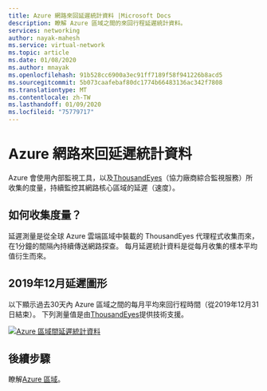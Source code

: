 ```yaml
---
title: Azure 網路來回延遲統計資料 |Microsoft Docs
description: 瞭解 Azure 區域之間的來回行程延遲統計資料。
services: networking
author: nayak-mahesh
ms.service: virtual-network
ms.topic: article
ms.date: 01/08/2020
ms.author: mnayak
ms.openlocfilehash: 91b528cc6900a3ec91ff7189f58f941226b8acd5
ms.sourcegitcommit: 5b073caafebaf80dc1774b66483136ac342f7808
ms.translationtype: MT
ms.contentlocale: zh-TW
ms.lasthandoff: 01/09/2020
ms.locfileid: "75779717"
---
```

# <a name="azure-network-round-trip-latency-statistics"></a>Azure 網路來回延遲統計資料

Azure 會使用內部監視工具，以及[ThousandEyes](https://thousandeyes.com)（協力廠商綜合監視服務）所收集的度量，持續監控其網路核心區域的延遲（速度）。

## <a name="how-are-the-measurements-collected"></a>如何收集度量？

延遲測量是從全球 Azure 雲端區域中裝載的 ThousandEyes 代理程式收集而來，在1分鐘的間隔內持續傳送網路探查。 每月延遲統計資料是從每月收集的樣本平均值衍生而來。

## <a name="december-2019-latency-figures"></a>2019年12月延遲圖形

以下顯示過去30天內 Azure 區域之間的每月平均來回行程時間（從2019年12月31日結束）。 下列測量值是由[ThousandEyes](https://thousandeyes.com)提供技術支援。

[![Azure 區域間延遲統計資料](media/azure-network-latency/december.jpg)](media/azure-network-latency/december.jpg#lightbox)

## <a name="next-steps"></a>後續步驟

瞭解[Azure 區域](https://azure.microsoft.com/global-infrastructure/regions/)。
